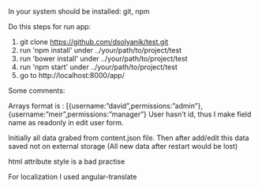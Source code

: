 In your system should be installed: git, npm

Do this steps for run app:

1. git clone https://github.com/dsolyanik/test.git
2. run 'npm install' under ../your/path/to/project/test
3. run 'bower install' under ../your/path/to/project/test
4. run 'npm start' under ../your/path/to/project/test
5. go to http://localhost:8000/app/




Some comments:

 Arrays format is : [{username:”david”,permissions:”admin”},{username:”meir”,permissions:”manager”}
 User hasn't id, thus I make field name as readonly in edit user form.


   Initially all data grabed from content.json file.
   Then after add/edit this data saved not on external storage (All new data after restart would be lost)

   html attribute style is a bad practise


For localization I used angular-translate